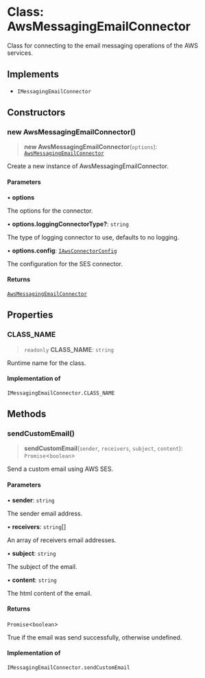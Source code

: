 # Class: AwsMessagingEmailConnector

Class for connecting to the email messaging operations of the AWS services.

## Implements

- `IMessagingEmailConnector`

## Constructors

### new AwsMessagingEmailConnector()

> **new AwsMessagingEmailConnector**(`options`): [`AwsMessagingEmailConnector`](AwsMessagingEmailConnector.md)

Create a new instance of AwsMessagingEmailConnector.

#### Parameters

• **options**

The options for the connector.

• **options.loggingConnectorType?**: `string`

The type of logging connector to use, defaults to no logging.

• **options.config**: [`IAwsConnectorConfig`](../interfaces/IAwsConnectorConfig.md)

The configuration for the SES connector.

#### Returns

[`AwsMessagingEmailConnector`](AwsMessagingEmailConnector.md)

## Properties

### CLASS\_NAME

> `readonly` **CLASS\_NAME**: `string`

Runtime name for the class.

#### Implementation of

`IMessagingEmailConnector.CLASS_NAME`

## Methods

### sendCustomEmail()

> **sendCustomEmail**(`sender`, `receivers`, `subject`, `content`): `Promise`\<`boolean`\>

Send a custom email using AWS SES.

#### Parameters

• **sender**: `string`

The sender email address.

• **receivers**: `string`[]

An array of receivers email addresses.

• **subject**: `string`

The subject of the email.

• **content**: `string`

The html content of the email.

#### Returns

`Promise`\<`boolean`\>

True if the email was send successfully, otherwise undefined.

#### Implementation of

`IMessagingEmailConnector.sendCustomEmail`
